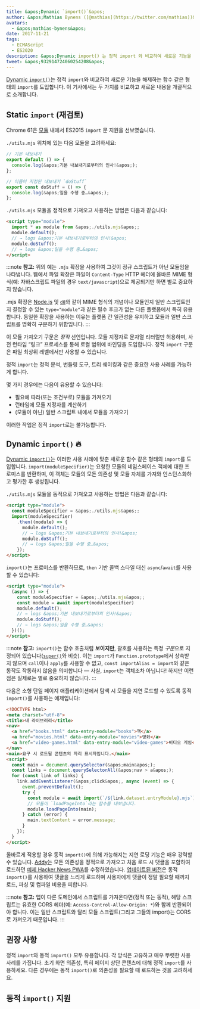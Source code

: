 ```yaml
---
title: &apos;Dynamic `import()`&apos;
author: &apos;Mathias Bynens ([@mathias](https://twitter.com/mathias))&apos;
avatars:
  - &apos;mathias-bynens&apos;
date: 2017-11-21
tags:
  - ECMAScript
  - ES2020
description: &apos;Dynamic import() 는 정적 import 와 비교하여 새로운 기능을 제공합니다. 이 기사에서는 두 가지를 비교하고 새로운 내용을 개괄적으로 소개합니다.&apos;
tweet: &apos;932914724060254208&apos;
---
```

[Dynamic `import()`](https://github.com/tc39/proposal-dynamic-import)는 정적 `import`와 비교하여 새로운 기능을 해제하는 함수 같은 형태의 `import`를 도입합니다. 이 기사에서는 두 가지를 비교하고 새로운 내용을 개괄적으로 소개합니다.

<!--truncate-->
## Static `import` (재검토)

Chrome 61은 [모듈](/features/modules) 내에서 ES2015 `import` 문 지원을 선보였습니다.

`./utils.mjs` 위치에 있는 다음 모듈을 고려하세요:

```js
// 기본 내보내기
export default () => {
  console.log(&apos;기본 내보내기로부터의 인사!&apos;);
};

// 이름이 지정된 내보내기 `doStuff`
export const doStuff = () => {
  console.log(&apos;일을 수행 중…&apos;);
};
```

`./utils.mjs` 모듈을 정적으로 가져오고 사용하는 방법은 다음과 같습니다:

```html
<script type="module">
  import * as module from &apos;./utils.mjs&apos;;
  module.default();
  // → logs &apos;기본 내보내기로부터의 인사!&apos;
  module.doStuff();
  // → logs &apos;일을 수행 중…&apos;
</script>
```

:::note
**참고:** 위의 예는 `.mjs` 확장을 사용하여 그것이 정규 스크립트가 아닌 모듈임을 나타냅니다. 웹에서 파일 확장은 파일이 `Content-Type` HTTP 헤더에 올바른 MIME 형식(예: 자바스크립트 파일의 경우 `text/javascript`)으로 제공되기만 하면 별로 중요하지 않습니다.

.mjs 확장은 [Node.js](https://nodejs.org/api/esm.html#esm_enabling) 및 [`d8`](/docs/d8)와 같이 MIME 형식의 개념이나 모듈인지 일반 스크립트인지 결정할 수 있는 `type="module"`과 같은 필수 후크가 없는 다른 플랫폼에서 특히 유용합니다. 동일한 확장을 사용하는 이유는 플랫폼 간 일관성을 유지하고 모듈과 일반 스크립트를 명확히 구분하기 위함입니다.
:::

이 모듈 가져오기 구문은 *정적* 선언입니다. 모듈 지정자로 문자열 리터럴만 허용하며, 사전 런타임 “링크” 프로세스를 통해 로컬 범위에 바인딩을 도입합니다. 정적 `import` 구문은 파일 최상위 레벨에서만 사용할 수 있습니다.

정적 `import`는 정적 분석, 번들링 도구, 트리 쉐이킹과 같은 중요한 사용 사례를 가능하게 합니다.

몇 가지 경우에는 다음이 유용할 수 있습니다:

- 필요에 따라(또는 조건부로) 모듈을 가져오기
- 런타임에 모듈 지정자를 계산하기
- (모듈이 아닌) 일반 스크립트 내에서 모듈을 가져오기

이러한 작업은 정적 `import`로는 불가능합니다.

## Dynamic `import()` 🔥

[Dynamic `import()`](https://github.com/tc39/proposal-dynamic-import)는 이러한 사용 사례에 맞춘 새로운 함수 같은 형태의 `import`를 도입합니다. `import(moduleSpecifier)`는 요청한 모듈의 네임스페이스 객체에 대한 프로미스를 반환하며, 이 객체는 모듈의 모든 의존성 및 모듈 자체를 가져와 인스턴스화하고 평가한 후 생성됩니다.

`./utils.mjs` 모듈을 동적으로 가져오고 사용하는 방법은 다음과 같습니다:

```html
<script type="module">
  const moduleSpecifier = &apos;./utils.mjs&apos;;
  import(moduleSpecifier)
    .then((module) => {
      module.default();
      // → logs &apos;기본 내보내기로부터의 인사!&apos;
      module.doStuff();
      // → logs &apos;일을 수행 중…&apos;
    });
</script>
```

`import()`는 프로미스를 반환하므로, `then` 기반 콜백 스타일 대신 `async`/`await`를 사용할 수 있습니다:

```html
<script type="module">
  (async () => {
    const moduleSpecifier = &apos;./utils.mjs&apos;;
    const module = await import(moduleSpecifier)
    module.default();
    // → logs &apos;기본 내보내기로부터의 인사!&apos;
    module.doStuff();
    // → logs &apos;일을 수행 중…&apos;
  })();
</script>
```

:::note
**참고:** `import()`는 함수 호출처럼 **보이지만**, 괄호를 사용하는 특정 *구문*으로 지정되어 있습니다([`super()`](https://developer.mozilla.org/en-US/docs/Web/JavaScript/Reference/Operators/super)와 비슷). 이는 `import`가 `Function.prototype`에서 상속받지 않으며 `call`이나 `apply`를 사용할 수 없고, `const importAlias = import`와 같은 동작도 작동하지 않음을 의미합니다 — 사실, `import`는 객체조차 아닙니다! 하지만 이런 점은 실제로는 별로 중요하지 않습니다.
:::

다음은 소형 단일 페이지 애플리케이션에서 탐색 시 모듈을 지연 로드할 수 있도록 동적 `import()`를 사용하는 예제입니다:

```html
<!DOCTYPE html>
<meta charset="utf-8">
<title>내 라이브러리</title>
<nav>
  <a href="books.html" data-entry-module="books">책</a>
  <a href="movies.html" data-entry-module="movies">영화</a>
  <a href="video-games.html" data-entry-module="video-games">비디오 게임</a>
</nav>
<main>요구 시 로드될 콘텐츠의 자리 표시자입니다.</main>
<script>
  const main = document.querySelector(&apos;main&apos;);
  const links = document.querySelectorAll(&apos;nav > a&apos;);
  for (const link of links) {
    link.addEventListener(&apos;click&apos;, async (event) => {
      event.preventDefault();
      try {
        const module = await import(`/${link.dataset.entryModule}.mjs`);
        // 모듈이 `loadPageInto`라는 함수를 내보냅니다.
        module.loadPageInto(main);
      } catch (error) {
        main.textContent = error.message;
      }
    });
  }
</script>
```

올바르게 적용할 경우 동적 `import()`에 의해 가능해지는 지연 로딩 기능은 매우 강력할 수 있습니다. [Addy](https://twitter.com/addyosmani)는 모든 의존성을 정적으로 가져오고 처음 로드 시 댓글을 포함하여 로드하던 [예제 Hacker News PWA](https://hnpwa-vanilla.firebaseapp.com/)를 수정하였습니다. [업데이트된 버전](https://dynamic-import.firebaseapp.com/)은 동적 `import()`를 사용하여 댓글을 느리게 로드하며 사용자에게 댓글이 정말 필요할 때까지 로드, 파싱 및 컴파일 비용을 피합니다.

:::note
**참고:** 앱이 다른 도메인에서 스크립트를 가져온다면(정적 또는 동적), 해당 스크립트는 유효한 CORS 헤더(예: `Access-Control-Allow-Origin: *`)와 함께 반환되어야 합니다. 이는 일반 스크립트와 달리 모듈 스크립트(그리고 그들의 import)는 CORS로 가져오기 때문입니다.
:::

## 권장 사항

정적 `import`와 동적 `import()` 모두 유용합니다. 각 방식은 고유하고 매우 뚜렷한 사용 사례를 가집니다. 초기 화면 의존성, 특히 페이지 상단 콘텐츠에 대해 정적 `import`를 사용하세요. 다른 경우에는 동적 `import()`로 의존성을 필요할 때 로드하는 것을 고려하세요.

## 동적 `import()` 지원

<feature-support chrome="63"
                 firefox="67"
                 safari="11.1"
                 nodejs="13.2 https://nodejs.medium.com/announcing-core-node-js-support-for-ecmascript-modules-c5d6dc29b663"
                 babel="yes https://babeljs.io/docs/en/babel-plugin-syntax-dynamic-import"></feature-support>
